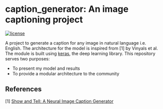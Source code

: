 # caption_generator: An image captioning project
[![license](https://img.shields.io/github/license/mashape/apistatus.svg?maxAge=2592000)](https://github.com/anuragmishracse/caption_generator/blob/master/LICENSE)

A project to generate a caption for any image in natural language i.e. English. The architecture for the model is inspired from [1] by Vinyals et al. The module is built using [keras](https://keras.io/), the deep learning library. 
This repository serves two purposes:
- To present my model and results
- To provide a modular architecture to the community










## References 
[1] [Show and Tell: A Neural Image Caption Generator](https://arxiv.org/pdf/1411.4555.pdf)
	